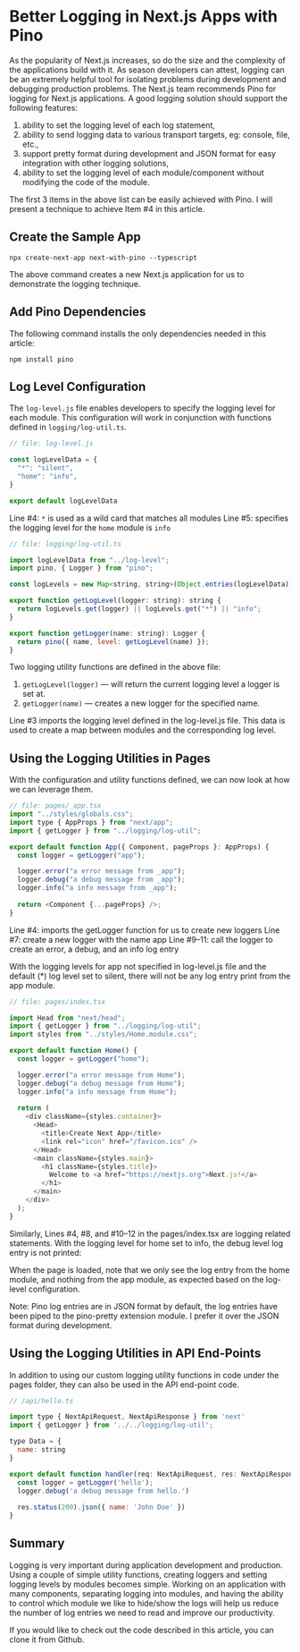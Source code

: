 # Better Logging in Next.js Apps with Pino

As the popularity of Next.js increases, so do the size and the complexity of the applications build with it. As season developers can attest, logging can be an extremely helpful tool for isolating problems during development and debugging production problems. The Next.js team recommends Pino for logging for Next.js applications. A good logging solution should support the following features:

1.  ability to set the logging level of each log statement,
2.  ability to send logging data to various transport targets, eg: console, file, etc.,
3.  support pretty format during development and JSON format for easy integration with other logging solutions,
4.  ability to set the logging level of each module/component without modifying the code of the module.

The first 3 items in the above list can be easily achieved with Pino. I will present a technique to achieve Item #4 in this article.

## Create the Sample App


```
npx create-next-app next-with-pino --typescript
```

The above command creates a new Next.js application for us to demonstrate the logging technique.

## Add Pino Dependencies

The following command installs the only dependencies needed in this article:


```
npm install pino
```

## Log Level Configuration

The `log-level.js` file enables developers to specify the logging level for each module. This configuration will work in conjunction with functions defined in `logging/log-util.ts`.

```javascript
// file: log-level.js

const logLevelData = {
  "*": "silent",
  "home": "info",
}

export default logLevelData
```

Line #4: `*` is used as a wild card that matches all modules
Line #5: specifies the logging level for the `home` module is `info`

```javascript
// file: logging/log-util.ts

import logLevelData from "../log-level";
import pino, { Logger } from "pino";

const logLevels = new Map<string, string>(Object.entries(logLevelData));

export function getLogLevel(logger: string): string {
  return logLevels.get(logger) || logLevels.get("*") || "info";
}

export function getLogger(name: string): Logger {
  return pino({ name, level: getLogLevel(name) });
}
```

Two logging utility functions are defined in the above file:

1. `getLogLevel(logger)` — will return the current logging level a logger is set at.
2. `getLogger(name)` — creates a new logger for the specified name.


Line #3 imports the logging level defined in the log-level.js file. This data is used to create a map between modules and the corresponding log level.

## Using the Logging Utilities in Pages

With the configuration and utility functions defined, we can now look at how we can leverage them.

```javascript
// file: pages/_app.tsx
import "../styles/globals.css";
import type { AppProps } from "next/app";
import { getLogger } from "../logging/log-util";

export default function App({ Component, pageProps }: AppProps) {
  const logger = getLogger("app");

  logger.error("a error message from _app");
  logger.debug("a debug message from _app");
  logger.info("a info message from _app");
  
  return <Component {...pageProps} />;
}
```

Line #4: imports the getLogger function for us to create new loggers
Line #7: create a new logger with the name app
Line #9–11: call the logger to create an error, a debug, and an info log entry

With the logging levels for app not specified in log-level.js file and the default (*) log level set to silent, there will not be any log entry print from the app module.

```javascript
// file: pages/index.tsx

import Head from "next/head";
import { getLogger } from "../logging/log-util";
import styles from "../styles/Home.module.css";

export default function Home() {
  const logger = getLogger("home");

  logger.error("a error message from Home");
  logger.debug("a debug message from Home");
  logger.info("a info message from Home");
  
  return (
    <div className={styles.container}>
      <Head>
        <title>Create Next App</title>
        <link rel="icon" href="/favicon.ico" />
      </Head>
      <main className={styles.main}>
        <h1 className={styles.title}>
          Welcome to <a href="https://nextjs.org">Next.js!</a>
        </h1>
      </main>
    </div>
  );
}
```

Similarly, Lines #4, #8, and #10–12 in the pages/index.tsx are logging related statements. With the logging level for home set to info, the debug level log entry is not printed:

When the page is loaded, note that we only see the log entry from the home module, and nothing from the app module, as expected based on the log-level configuration.

Note: Pino log entries are in JSON format by default, the log entries have been piped to the pino-pretty extension module. I prefer it over the JSON format during development.

## Using the Logging Utilities in API End-Points

In addition to using our custom logging utility functions in code under the pages folder, they can also be used in the API end-point code.

```javascript
// /api/hello.ts

import type { NextApiRequest, NextApiResponse } from 'next'
import { getLogger } from '../../logging/log-util';

type Data = {
  name: string
}

export default function handler(req: NextApiRequest, res: NextApiResponse<Data>) {
  const logger = getLogger('hello');
  logger.debug('a debug message from hello.')
  
  res.status(200).json({ name: 'John Doe' })
}
```

## Summary

Logging is very important during application development and production. Using a couple of simple utility functions, creating loggers and setting logging levels by modules becomes simple. Working on an application with many components, separating logging into modules, and having the ability to control which module we like to hide/show the logs will help us reduce the number of log entries we need to read and improve our productivity.

If you would like to check out the code described in this article, you can clone it from Github.
